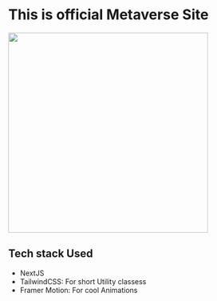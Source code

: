 <h1>This is official Metaverse Site</h1>

<img src="https://images.pexels.com/photos/41162/moon-landing-apollo-11-nasa-buzz-aldrin-41162.jpeg?auto=compress&cs=tinysrgb&w=1260&h=750&dpr=2" height="400" width="full" alt=""/>

<h2>Tech stack Used</h2>
<ul>
  <li>NextJS</li>
  <li>TailwindCSS: For short Utility classess</li>
  <li>Framer Motion: For cool Animations</li>
</ul>

